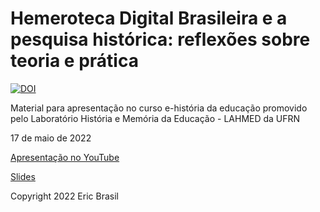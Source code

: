 # Hemeroteca Digital Brasileira e a pesquisa histórica: reflexões sobre teoria e prática

[![DOI](https://zenodo.org/badge/DOI/10.5281/zenodo.6568346.svg)](https://doi.org/10.5281/zenodo.6568346)

Material para apresentação no curso e-história da educação promovido pelo  Laboratório História e Memória da Educação - LAHMED da UFRN

17 de maio de 2022

[Apresentação no YouTube](https://youtu.be/Uu3I9_a2knc)

[Slides](https://ericbrasiln.github.io/hdufrn)

Copyright 2022 Eric Brasil
